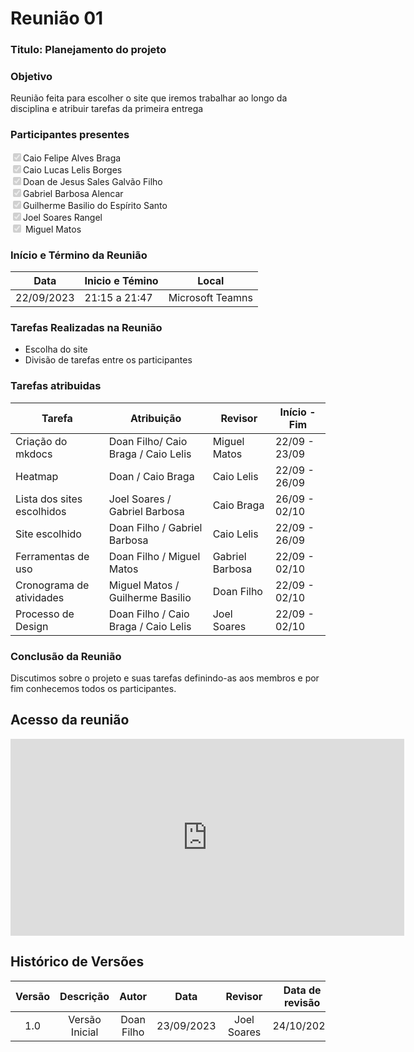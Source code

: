 # **Reunião 01** 
### **Titulo**: Planejamento do projeto  

### **Objetivo**
Reunião feita para escolher o site que iremos trabalhar ao longo da disciplina e atribuir tarefas da primeira entrega 

### **Participantes presentes**
<label><input type="checkbox" checked disabled>Caio Felipe Alves Braga</label><br>
<label><input type="checkbox" checked disabled>Caio Lucas Lelis Borges</label><br>
<label><input type="checkbox" checked disabled>Doan de Jesus Sales Galvão Filho</label><br>
<label><input type="checkbox" checked disabled>Gabriel Barbosa Alencar</label><br>
<label><input type="checkbox" checked disabled>Guilherme Basilio do Espírito Santo</label><br>
<label><input type="checkbox" checked disabled>Joel Soares Rangel</label><br>
<label><input type="checkbox" checked disabled> Miguel Matos</label><br>

### **Início e Término da Reunião**

| Data       | Inicio e Témino | Local            |
|------------|-----------------|------------------|
| 22/09/2023 | 21:15 a 21:47  | Microsoft Teamns |

### **Tarefas Realizadas na Reunião**
- Escolha do site 
- Divisão de tarefas entre os participantes 

### **Tarefas atribuidas** 
| Tarefa | Atribuição | Revisor | Início  -  Fim|
|--------|------------|---------|---------------|
| Criação do mkdocs | Doan Filho/ Caio Braga / Caio Lelis | Miguel Matos  |  22/09 - 23/09             |
| Heatmap |  Doan / Caio Braga  | Caio Lelis | 22/09 - 26/09 |
| Lista dos sites escolhidos |  Joel Soares / Gabriel Barbosa  |  Caio Braga  | 26/09 - 02/10 |
| Site escolhido | Doan Filho / Gabriel Barbosa |  Caio Lelis  | 22/09 - 26/09 |
| Ferramentas de uso  | Doan Filho / Miguel Matos | Gabriel Barbosa  | 22/09 - 02/10 |
| Cronograma de atividades |  Miguel Matos / Guilherme Basilio    | Doan Filho | 22/09 - 02/10 |  |  Todos    |  ---  | 22/09 | 
| Processo de Design | Doan Filho / Caio Braga / Caio Lelis| Joel Soares  |22/09 - 02/10 |

### **Conclusão da Reunião**

Discutimos sobre o projeto e suas tarefas definindo-as aos membros e por fim conhecemos todos os participantes.

## **Acesso da reunião**

<iframe width="630" height="315" src="https://www.youtube.com/embed/oS2LwJZJHrs?si=-Rdrglcc7eVKnEZf" title="YouTube video player" frameborder="0" allow="accelerometer; autoplay; clipboard-write; encrypted-media; gyroscope; picture-in-picture; web-share" allowfullscreen></iframe>


## **Histórico de Versões**
| Versão |          Descrição              |     Autor      |      Data      |   Revisor     |    Data de revisão    |  
|:------:|:-------------------------------:|:--------------:|:--------------:|:-------------:|:---------------------:|
|  1.0   | Versão Inicial |   Doan Filho  |   23/09/2023   | Joel Soares  |  24/10/2023  |

